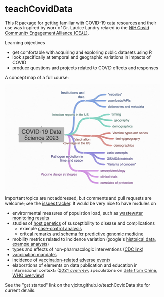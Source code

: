 # teachCovidData

This R package for getting familiar with COVID-19 data resources and their use was
inspired by work of Dr. Latrice Landry related to the 
[NIH Covid Community Engagement Alliance (CEAL)](https://covid19community.nih.gov/).

Learning objectives

- get comfortable with acquiring and exploring public datasets using R
- look specifically at temporal and geographic variations in impacts of COVID
- produce questions and projects related to COVID effects and responses

A concept map of a full course:

![COVID-19 data science concept map](man/figures/covidcoggle.jpg)

Important topics are not addressed, but comments and pull requests are welcome;
see the [issues tracker](https://github.com/vjcitn/teachCovidData/issues).
It would be very nice to have modules on

- environmental measures of population load, such as [wastewater monitoring results](https://data.cdc.gov/Public-Health-Surveillance/NWSS-Public-SARS-CoV-2-Wastewater-Metric-Data/2ew6-ywp6)
- studies of [host genetics](https://www.covid19hg.org/partners/) of susceptibility to disease and complications
    - example [case-control analysis](https://www.jci.org/articles/view/152386/figure/2)
    - [critical remarks and schema for predictive genomic medicine](https://www.jci.org/articles/view/155011/figure/1)
- mobility metrics related to incidence variation (google's [historical data](https://www.google.com/covid19/mobility/), [example analysis](https://www.science.org/doi/10.1126/science.abb4218))
- types and effects of non-pharmacologic interventions ([CDC link](https://www.cdc.gov/nonpharmaceutical-interventions/index.html))
- [vaccination mandates](https://data.cdc.gov/Policy-Surveillance/State-Level-Vaccine-Mandates-All/kw6u-z8u2)
- incidence of [vaccination-related adverse events](https://www.cdc.gov/coronavirus/2019-ncov/vaccines/safety/adverse-events.html)
- elaborations of elements on data publication and education in international contexts ([2021 overview](https://royalsocietypublishing.org/doi/pdf/10.1098/rsta.2021.0127), speculations on [data from China](https://www.science.org/content/article/china-flying-blind-pandemic-rages), [WHO overview](https://www.who.int/emergencies/diseases/novel-coronavirus-2019))

See the "get started" link on the vjcitn.github.io/teachCovidData site for current details.
